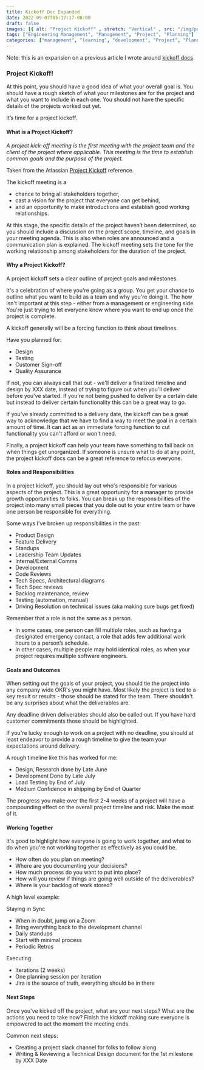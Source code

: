 ```yaml
---
title: Kickoff Doc Expanded
date: 2022-09-07T05:17:17-08:00
draft: false
images: [{ alt: "Project Kickoff" , stretch: "Vertical" , src: "/img/project-kickoff.png" }]
tags: ["Engineering Management", "Management", "Project", "Planning"]
categories: ["management", "learning", "development", "Project", "Planning", "Performance"]
---
```


Note: this is an expansion on a previous article I wrote around [kickoff docs](http://blog.mattblair.co/blog/20200404-kickoff-docs/).

<h3>Project Kickoff!</h3>


At this point, you should have a good idea of what your overall goal is. You should have a rough sketch of what your milestones are for the project and what you want to include in each one. You should not have the specific details of the projects worked out yet.

It’s time for a project kickoff.

<h4>What is a Project Kickoff?</h4>


_A project kick-off meeting is the first meeting with the project team and the client of the project where applicable. This meeting is the time to establish common goals and the purpose of the project._

Taken from the Atlassian [Project Kickoff](https://www.atlassian.com/work-management/project-management/project-kickoff) reference.

The kickoff meeting is a



* chance to bring all stakeholders together,
* cast a vision for the project that everyone can get behind,
* and an opportunity to make introductions and establish good working relationships.

At this stage, the specific details of the project haven’t been determined, so you should include a discussion on the project scope, timeline, and goals in your meeting agenda. This is also when roles are announced and a communication plan is explained. The kickoff meeting sets the tone for the working relationship among stakeholders for the duration of the project.

<h4>Why a Project Kickoff?</h4>


A project kickoff sets a clear outline of project goals and milestones.

It's a celebration of where you're going as a group. You get your chance to outline what you want to build as a team and why you're doing it. The how isn't important at this step - either from a management or engineering side. You're just trying to let everyone know where you want to end up once the project is complete.

A kickoff generally will be a forcing function to think about timelines.

Have you planned for:



* Design
* Testing
* Customer Sign-off
* Quality Assurance

If not, you can always call that out - we'll deliver a finalized timeline and design by XXX date, instead of trying to figure out when you'll deliver before you've started. If you're not being pushed to deliver by a certain date but instead to deliver certain functionality this can be a great way to go.

If you've already committed to a delivery date, the kickoff can be a great way to acknowledge that we have to find a way to meet the goal in a certain amount of time. It can act as an immediate forcing function to cut functionality you can't afford or won't need.

Finally, a project kickoff can help your team have something to fall back on when things get unorganized. If someone is unsure what to do at any point, the project kickoff docs can be a great reference to refocus everyone.

<h4>Roles and Responsibilities</h4>


In a project kickoff, you should lay out who's responsible for various aspects of the project. This is a great opportunity for a manager to provide growth opportunities to folks. You can break up the responsibilities of the project into many small pieces that you dole out to your entire team or have one person be responsible for everything.

Some ways I've broken up responsibilities in the past:



* Product Design
* Feature Delivery
* Standups
* Leadership Team Updates
* Internal/External Comms
* Development
* Code Reviews
* Tech Specs, Architectural diagrams
* Tech Spec reviews
* Backlog maintenance, review
* Testing (automation, manual)
* Driving Resolution on technical issues (aka making sure bugs get fixed)

Remember that a role is not the same as a person.



* In some cases, one person can fill multiple roles, such as having a designated emergency contact, a role that adds few additional work hours to a person’s schedule.
* In other cases, multiple people may hold identical roles, as when your project requires multiple software engineers.

<h4>Goals and Outcomes</h4>


When setting out the goals of your project, you should tie the project into any company wide OKR's you might have. Most likely the project is tied to a key result or results - those should be stated for the team. There shouldn't be any surprises about what the deliverables are.

Any deadline driven deliverables should also be called out. If you have hard customer commitments those should be highlighted.

If you're lucky enough to work on a project with no deadline, you should at least endeavor to provide a rough timeline to give the team your expectations around delivery.

A rough timeline like this has worked for me:



* Design, Research done by Late June
* Development Done by Late July
* Load Testing by End of July
* Medium Confidence in shipping by End of Quarter

The progress you make over the first 2-4 weeks of a project will have a compounding effect on the overall project timeline and risk. Make the most of it.

<h4>Working Together</h4>


It's good to highlight how everyone is going to work together, and what to do when you're not working together as effectively as you could be.



* How often do you plan on meeting?
* Where are you documenting your decisions?
* How much process do you want to put into place?
* How will you review if things are going well outside of the deliverables?
* Where is your backlog of work stored?

A high level example:

Staying in Sync



* When in doubt, jump on a Zoom
* Bring everything back to the development channel
* Daily standups
* Start with minimal process
* Periodic Retros

Executing



* Iterations (2 weeks)
* One planning session per iteration
* Jira is the source of truth, everything should be in there

<h4>Next Steps</h4>


Once you've kicked off the project, what are your next steps? What are the actions you need to take now? Finish the kickoff making sure everyone is empowered to act the moment the meeting ends.

Common next steps:



* Creating a project slack channel for folks to follow along
* Writing & Reviewing a Technical Design document for the 1st milestone by XXX Date
